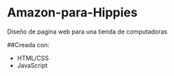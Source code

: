 # Amazon-para-Hippies
Diseño de pagina web para una tienda de computadoras

##Creada con:
- HTML/CSS
- JavaScript
